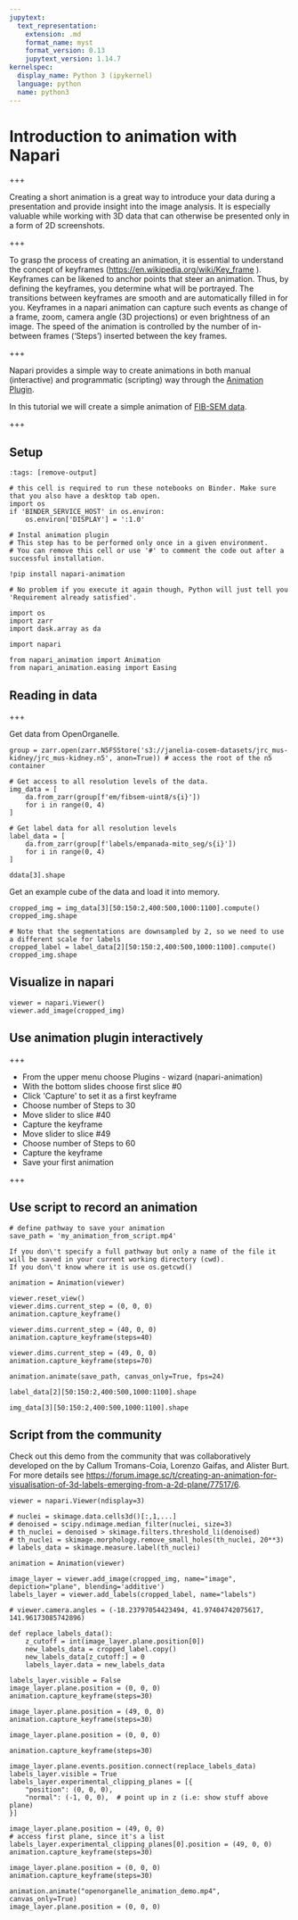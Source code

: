 ```yaml
---
jupytext:
  text_representation:
    extension: .md
    format_name: myst
    format_version: 0.13
    jupytext_version: 1.14.7
kernelspec:
  display_name: Python 3 (ipykernel)
  language: python
  name: python3
---
```


# Introduction to animation with Napari

+++

Creating a short animation is a great way to introduce your data during a presentation and provide insight into the image analysis. It is especially valuable while working with 3D data that can otherwise be presented only in a form of 2D screenshots.

+++

To grasp the process of creating an animation, it is essential to understand the concept of keyframes (https://en.wikipedia.org/wiki/Key_frame ). Keyframes can be likened to anchor points that steer an animation. Thus, by defining the keyframes, you determine what will be portrayed. The transitions between keyframes are smooth and are automatically filled in for you. Keyframes in a napari animation can capture such events as change of a frame, zoom, camera angle (3D projections) or even brightness of an image. The speed of the animation is controlled by the number of in-between frames (‘Steps’) inserted between the key frames.

+++

Napari provides a simple way to create animations in both manual (interactive) and programmatic (scripting) way through the [Animation Plugin](https://github.com/napari/napari-animation).

In this tutorial we will create a simple animation of [FIB-SEM data](https://openorganelle.janelia.org/datasets/jrc_mus-kidney).

+++

## Setup

```{code-cell} ipython3
:tags: [remove-output]

# this cell is required to run these notebooks on Binder. Make sure that you also have a desktop tab open.
import os
if 'BINDER_SERVICE_HOST' in os.environ:
    os.environ['DISPLAY'] = ':1.0'
```

```{code-cell} ipython3
# Instal animation plugin
# This step has to be performed only once in a given environment.
# You can remove this cell or use '#' to comment the code out after a successful installation.

!pip install napari-animation

# No problem if you execute it again though, Python will just tell you 'Requirement already satisfied'.
```

```{code-cell} ipython3
import os
import zarr
import dask.array as da

import napari

from napari_animation import Animation
from napari_animation.easing import Easing
```

## Reading in data

+++

Get data from OpenOrganelle.

```{code-cell} ipython3
group = zarr.open(zarr.N5FSStore('s3://janelia-cosem-datasets/jrc_mus-kidney/jrc_mus-kidney.n5', anon=True)) # access the root of the n5 container

# Get access to all resolution levels of the data.
img_data = [
    da.from_zarr(group[f'em/fibsem-uint8/s{i}'])
    for i in range(0, 4)
]

# Get label data for all resolution levels
label_data = [
    da.from_zarr(group[f'labels/empanada-mito_seg/s{i}'])
    for i in range(0, 4)
]
```

```{code-cell} ipython3
ddata[3].shape
```

Get an example cube of the data and load it into memory.

```{code-cell} ipython3
cropped_img = img_data[3][50:150:2,400:500,1000:1100].compute()
cropped_img.shape

# Note that the segmentations are downsampled by 2, so we need to use a different scale for labels
cropped_label = label_data[2][50:150:2,400:500,1000:1100].compute()
cropped_img.shape
```

## Visualize in napari

```{code-cell} ipython3
viewer = napari.Viewer()
viewer.add_image(cropped_img)
```

## Use animation plugin interactively

+++

- From the upper menu choose Plugins - wizard (napari-animation)
- With the bottom slides choose first slice \#0 
- Click 'Capture' to set it as a first keyframe
- Choose number of Steps to 30
- Move slider to slice \#40
- Capture the keyframe
- Move slider to slice \#49
- Choose number of Steps to 60
- Capture the keyframe
- Save your first animation

+++

## Use script to record an animation

```{code-cell} ipython3
# define pathway to save your animation
save_path = 'my_animation_from_script.mp4'
```

```{note}
If you don\'t specify a full pathway but only a name of the file it will be saved in your current working directory (cwd).
If you don\'t know where it is use os.getcwd()
```

```{code-cell} ipython3
animation = Animation(viewer)

viewer.reset_view()
viewer.dims.current_step = (0, 0, 0)
animation.capture_keyframe()

viewer.dims.current_step = (40, 0, 0)
animation.capture_keyframe(steps=40)

viewer.dims.current_step = (49, 0, 0)
animation.capture_keyframe(steps=70)

animation.animate(save_path, canvas_only=True, fps=24)
```

```{code-cell} ipython3
label_data[2][50:150:2,400:500,1000:1100].shape
```

```{code-cell} ipython3
img_data[3][50:150:2,400:500,1000:1100].shape
```

## Script from the community

Check out this demo from the community that was collaboratively developed on the by Callum Tromans-Coia, Lorenzo Gaifas, and Alister Burt. For more details see https://forum.image.sc/t/creating-an-animation-for-visualisation-of-3d-labels-emerging-from-a-2d-plane/77517/6.

```{code-cell} ipython3
viewer = napari.Viewer(ndisplay=3)

# nuclei = skimage.data.cells3d()[:,1,...]
# denoised = scipy.ndimage.median_filter(nuclei, size=3)
# th_nuclei = denoised > skimage.filters.threshold_li(denoised)
# th_nuclei = skimage.morphology.remove_small_holes(th_nuclei, 20**3)
# labels_data = skimage.measure.label(th_nuclei)

animation = Animation(viewer)

image_layer = viewer.add_image(cropped_img, name="image", depiction="plane", blending='additive')
labels_layer = viewer.add_labels(cropped_label, name="labels")

# viewer.camera.angles = (-18.23797054423494, 41.97404742075617, 141.96173085742896)

def replace_labels_data():
    z_cutoff = int(image_layer.plane.position[0])
    new_labels_data = cropped_label.copy()
    new_labels_data[z_cutoff:] = 0
    labels_layer.data = new_labels_data

labels_layer.visible = False
image_layer.plane.position = (0, 0, 0)
animation.capture_keyframe(steps=30)

image_layer.plane.position = (49, 0, 0)
animation.capture_keyframe(steps=30)

image_layer.plane.position = (0, 0, 0)

animation.capture_keyframe(steps=30)

image_layer.plane.events.position.connect(replace_labels_data)
labels_layer.visible = True
labels_layer.experimental_clipping_planes = [{
    "position": (0, 0, 0),
    "normal": (-1, 0, 0),  # point up in z (i.e: show stuff above plane)
}]

image_layer.plane.position = (49, 0, 0)
# access first plane, since it's a list
labels_layer.experimental_clipping_planes[0].position = (49, 0, 0)
animation.capture_keyframe(steps=30)

image_layer.plane.position = (0, 0, 0)
animation.capture_keyframe(steps=30)

animation.animate("openorganelle_animation_demo.mp4", canvas_only=True)
image_layer.plane.position = (0, 0, 0)
```
